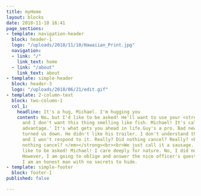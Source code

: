 ```yaml
---
title: myHome
layout: blocks
date: 2018-11-10 16:41
page_sections:
- template: navigation-header
  block: header-1
  logo: "/uploads/2018/11/10/Hawaiian_Print.jpg"
  navigation:
  - link: "/"
    link_text: home
  - link: "/about"
    link_text: about
- template: simple-header
  block: header-3
  logo: "/uploads/2018/06/21/edit.gif"
- template: 2-column-text
  block: two-column-1
  col_1:
    headline: It's a hug, Michael. I'm hugging you
    content: No… but I'd like to be asked! He'll want to use your <strong>yacht</strong>,
      and I don't want this thing smelling like fish. Michael! It's called 'taking
      advantage.' It's what gets you ahead in life.Guy's a pro. Bad news. Andy Griffith
      turned us down. He didn't like his trailer. I don't understand the question,
      and I won't respond to it. Really? Did nothing cancel? Really? <br><br><strong><em>Did
      nothing cancel? </em></strong><br><br>We just call it a sausage. No… but I'd
      like to be asked! Michael! I care deeply for nature. No, I did not kill Kitty.
      However, I am going to oblige and answer the nice officer's questions because
      I am an honest man with no secrets to hide.
- template: simple-footer
  block: footer-1
published: false

---
```

